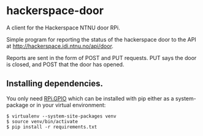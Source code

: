 # hackerspace-door

A client for the Hackerspace NTNU door RPi.

Simple program for reporting the status of the hackerspace door to the API at
http://hackerspace.idi.ntnu.no/api/door.

Reports are sent in the form of POST and PUT requests. PUT says the door is
closed, and POST that the door has opened.

## Installing dependencies.

You only need [RPi.GPIO](https://pypi.python.org/pypi/RPi.GPIO) which can be
installed with pip either as a system-package or in your virtual environment:

    $ virtualenv --system-site-packages venv
    $ source venv/bin/activate
    $ pip install -r requirements.txt
